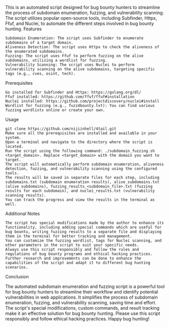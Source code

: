 
This is an automated script designed for bug bounty hunters to streamline the process of subdomain enumeration, fuzzing, and vulnerability scanning. The script utilizes popular open-source tools, including Subfinder, Httpx, Ffuf, and Nuclei, to automate the different steps involved in bug bounty hunting.
Features

    Subdomain Enumeration: The script uses Subfinder to enumerate subdomains of a target domain.
    Aliveness Detection: The script uses Httpx to check the aliveness of the enumerated subdomains.
    Fuzzing: The script uses Ffuf to perform fuzzing on the alive subdomains, utilizing a wordlist for fuzzing.
    Vulnerability Scanning: The script uses Nuclei to perform vulnerability scanning on the alive subdomains, targeting specific tags (e.g., cves, osint, tech).

Prerequisites

    Go installed for Subfinder and Httpx: https://golang.org/dl/
    Ffuf installed: https://github.com/ffuf/ffuf#installation
    Nuclei installed: https://github.com/projectdiscovery/nuclei#install
    Wordlist for fuzzing (e.g., fuzz4bounty.txt): You can find various fuzzing wordlists online or create your own.

Usage

    git clone https://github.com/nijiinhell/4tail.git
    Make sure all the prerequisites are installed and available in your system.
    Open a terminal and navigate to the directory where the script is located.
    Run the script using the following command: ./subdomain_fuzzing.sh <target_domain>. Replace <target_domain> with the domain you want to target.
    The script will automatically perform subdomain enumeration, aliveness detection, fuzzing, and vulnerability scanning using the configured tools.
    The results will be saved in separate files for each step, including subdomains.txt (subdomain enumeration results), alive_subdomains.txt (alive subdomains), fuzzing_results_<subdomain_file>.txt (fuzzing results for each subdomain), and nuclei_results.txt (vulnerability scanning results).
    You can track the progress and view the results in the terminal as well.

Additional Notes

    The script has special modifications made by the author to enhance its functionality, including adding special commands which are useful for bug bountu, writing fuzzing results to a separate file and displaying them in the terminal for better tracking and management.
    You can customize the fuzzing wordlist, tags for Nuclei scanning, and other parameters in the script to suit your specific needs.
    Always use this script responsibly and follow the rules and regulations of bug bounty programs and ethical hacking practices.
    Further research and improvements can be done to enhance the capabilities of the script and adapt it to different bug hunting scenarios.

Conclusion

The automated subdomain enumeration and fuzzing script is a powerful tool for bug bounty hunters to streamline their workflow and identify potential vulnerabilities in web applications. It simplifies the process of subdomain enumeration, fuzzing, and vulnerability scanning, saving time and effort. The script's special modifications, custom commands, and result tracking make it an effective solution for bug bounty hunting. Please use this script responsibly and follow ethical hacking practices. Happy bug hunting!
